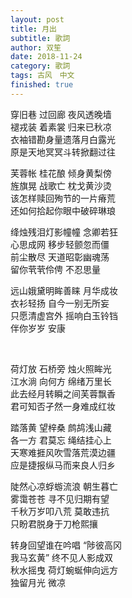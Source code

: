 ```yaml
---
layout: post
title: 月出
subtitle: 歌詞
author: 双笙
date: 2018-11-24
category: 歌詞
tags: 古风　中文
finished: true
---
```


<p>
穿旧巷 过回廊 夜风透晚墙<br>
褪戎装 着素裳 归来已秋凉<br>
衣袖错勘身量遗落月白露光<br>
原是天地冥冥斗转掀翻过往
</p><p>
芙蓉帐 桂花酿 倾身黄梨傍<br>
旌旗晃 战歌亡 枕戈黄沙烫<br>
该怎样赎回殉节的一片瘠荒<br>
还如何拾起你眼中破碎琳琅
</p><p>
绛烛残泪灯影幢幢 念卿若狂<br>
心思成网 移步轻颤忽而僵<br>
前尘散尽 天道昭彰幽魂荡<br>
留你茕茕伶俜 不忍思量
</p><p>
远山娥黛明眸善睐 月华成妆<br>
衣衫轻扬 自今一别无所妄<br>
只愿清虚宫外 摇响白玉铃铛<br>
伴你岁岁 安康
</p>
<br>
<p>
荷灯放 石桥旁 烛火照眸光<br>
江水淌 向何方 绵绪万里长<br>
此去经月转瞬之间芙蓉飘香<br>
君可知否孑然一身难成红妆
</p><p>
踏落黄 望梓桑 鹧鸪浅山藏<br>
各一方 君莫忘 绳结挂心上<br>
天寒难捱风吹雪落荒漠边疆<br>
应是捷报纵马而来良人归乡
</p><p>
陡然心凉蜉蝣流浪 朝生暮亡<br>
雾霭苍苍 寻不见归期有望<br>
千秋万岁叩八荒 莫敢违抗<br>
只盼君脱身于刀枪熙攘
</p><p>
转身回望谁在吟唱 “陟彼高冈<br>
我马玄黄” 终不见人影成双<br>
秋水摇曳 荷灯蜿蜒伸向远方<br>
独留月光 微凉
</p>

